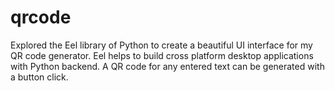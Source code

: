 # qrcode
Explored the Eel library of Python to create a beautiful UI interface for my QR code generator. Eel helps to build cross platform desktop applications with Python backend. A QR code for any entered text can be generated with a button click.
